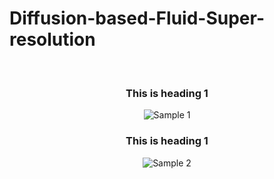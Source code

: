 # Diffusion-based-Fluid-Super-resolution
<br>

<div style style=”line-height: 100%” align="center">
<h3>This is heading 1</h3>
<img src="https://github.com/BaratiLab/Diffusion-based-Fluid-Super-resolution/blob/main/images/re1000_1.gif" title="Sample 1" >
<h3>This is heading 1</h3>
<img src="https://github.com/BaratiLab/Diffusion-based-Fluid-Super-resolution/blob/main/images/re1000_2.gif" title="Sample 2" >
</div>
